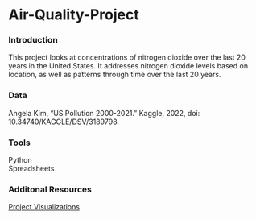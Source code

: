 # Air-Quality-Project
### Introduction
This project looks at concentrations of nitrogen dioxide over the last 20 years in the United States. It addresses nitrogen dioxide levels based on location, as well as patterns through time over the last 20 years. 
  
### Data
Angela Kim, “US Pollution 2000-2021.” Kaggle, 2022, doi: 10.34740/KAGGLE/DSV/3189798.

### Tools  
Python  
Spreadsheets

### Additonal Resources
[Project Visualizations](https://public.tableau.com/app/profile/justin.turverey/viz/AirQualityProject_16461952305340/Storyboard)
